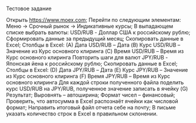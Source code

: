 Тестовое задание

Открыть https://www.moex.com;
Перейти по следующим элементам: Меню -> Срочный рынок -> Индикативные курсы;
В выпадающем списке выбрать валюты: USD/RUB - Доллар США к российскому рублю;
Сформировать данные за предыдущий месяц;
Скопировать данные в Excel; Столбцы в Excel: (A) Дата USD/RUB – Дата (B) Курс USD/RUB – Значение из Курс основного клиринга (C) Время USD/RUB – Время из Курс основного клиринга
Повторить шаги для валют JPY/RUB - Японская йена к российскому рублю;
Скопировать данные в Excel; Столбцы в Excel: (D) Дата JPY/RUB – Дата (E) Курс JPY/RUB – Значение из Курс основного клиринга (F) Время JPY/RUB – Время из Курс основного клиринга
Для каждой строки полученного файла поделить курс USD/RUB на JPY/RUB, полученное значение записать в ячейку (G) Результат;
Выровнять – автоширина;
Формат чисел – финансовый;
Проверить, что автосумма в Excel распознаёт ячейки как числовой формат;
Направить итоговый файл отчета себе на почту;
В письме указать количество строк в Excel в правильном склонении.
